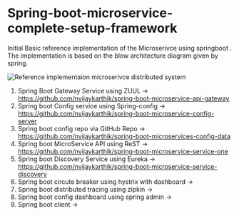 # Spring-boot-microservice-complete-setup-framework

Initial Basic reference implementation of the Microserivce using springboot .
The implementation is based on the blow architecture diagram given by spring.

![Reference implementaion microserivce distributed system](https://github.com/nvijaykarthik/Spring-boot-microservice-complete-setup-framework/blob/master/diagram-distributed-systems.svg)

1) Spring Boot Gateway Service using ZUUL -> https://github.com/nvijaykarthik/spring-boot-microservice-api-gateway
2) Spring boot Config service using Spring-config -> https://github.com/nvijaykarthik/spring-boot-microservice-config-server
3) Spring boot config repo via GitHub Repo -> https://github.com/nvijaykarthik/spring-boot-microservices-config-data
4) Spring boot MicroService API using ReST -> https://github.com/nvijaykarthik/spring-boot-microservice-service-one
5) Spring boot Discovery Service using Eureka -> https://github.com/nvijaykarthik/spring-boot-microservice-service-discovery
6) Spring boot circute breaker using hystrix with dashboard ->
7) Spring boot distributed tracing using zipkin ->
8) Spring boot config dashboard using spring admin -> 
9) Spring boot client -> 




